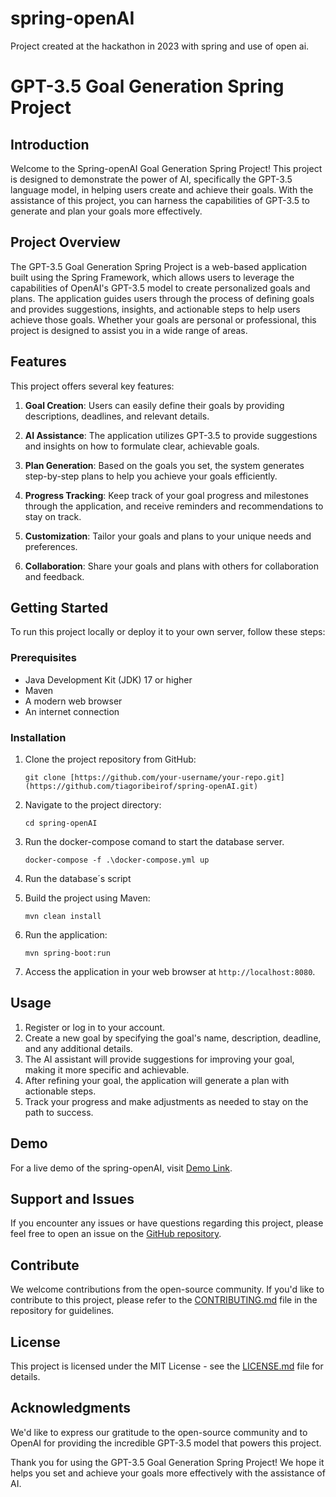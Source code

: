 # spring-openAI
Project created at the hackathon in 2023 with spring and use of open ai.
# GPT-3.5 Goal Generation Spring Project

## Introduction

Welcome to the Spring-openAI Goal Generation Spring Project! This project is designed to demonstrate the power of AI, specifically the GPT-3.5 language model, in helping users create and achieve their goals. With the assistance of this project, you can harness the capabilities of GPT-3.5 to generate and plan your goals more effectively.

## Project Overview

The GPT-3.5 Goal Generation Spring Project is a web-based application built using the Spring Framework, which allows users to leverage the capabilities of OpenAI's GPT-3.5 model to create personalized goals and plans. The application guides users through the process of defining goals and provides suggestions, insights, and actionable steps to help users achieve those goals. Whether your goals are personal or professional, this project is designed to assist you in a wide range of areas.

## Features

This project offers several key features:

1. **Goal Creation**: Users can easily define their goals by providing descriptions, deadlines, and relevant details.

2. **AI Assistance**: The application utilizes GPT-3.5 to provide suggestions and insights on how to formulate clear, achievable goals.

3. **Plan Generation**: Based on the goals you set, the system generates step-by-step plans to help you achieve your goals efficiently.

4. **Progress Tracking**: Keep track of your goal progress and milestones through the application, and receive reminders and recommendations to stay on track.

5. **Customization**: Tailor your goals and plans to your unique needs and preferences.

6. **Collaboration**: Share your goals and plans with others for collaboration and feedback.

## Getting Started

To run this project locally or deploy it to your own server, follow these steps:

### Prerequisites

- Java Development Kit (JDK) 17 or higher
- Maven
- A modern web browser
- An internet connection

### Installation

1. Clone the project repository from GitHub:

   ```
   git clone [https://github.com/your-username/your-repo.git](https://github.com/tiagoribeirof/spring-openAI.git)
   ```

2. Navigate to the project directory:

   ```
   cd spring-openAI
   ```
   
3. Run the docker-compose comand to start the database server.

   ``` 
   docker-compose -f .\docker-compose.yml up
   ```
   
   
4. Run the database´s script 
   
   

5. Build the project using Maven:

   ```
   mvn clean install
   ```

6. Run the application:

   ```
   mvn spring-boot:run
   ```

7. Access the application in your web browser at `http://localhost:8080`.

## Usage

1. Register or log in to your account.
2. Create a new goal by specifying the goal's name, description, deadline, and any additional details.
3. The AI assistant will provide suggestions for improving your goal, making it more specific and achievable.
4. After refining your goal, the application will generate a plan with actionable steps.
5. Track your progress and make adjustments as needed to stay on the path to success.

## Demo

For a live demo of the spring-openAI, visit [Demo Link](https://your-demo-link.com).

## Support and Issues

If you encounter any issues or have questions regarding this project, please feel free to open an issue on the [GitHub repository](https://github.com/your-username/your-repo/issues).

## Contribute

We welcome contributions from the open-source community. If you'd like to contribute to this project, please refer to the [CONTRIBUTING.md](CONTRIBUTING.md) file in the repository for guidelines.

## License

This project is licensed under the MIT License - see the [LICENSE.md](LICENSE.md) file for details.

## Acknowledgments

We'd like to express our gratitude to the open-source community and to OpenAI for providing the incredible GPT-3.5 model that powers this project.

Thank you for using the GPT-3.5 Goal Generation Spring Project! We hope it helps you set and achieve your goals more effectively with the assistance of AI.
